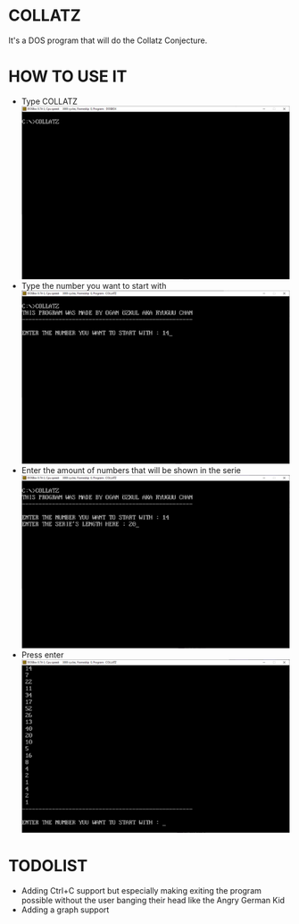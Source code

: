 # COLLATZ
It's a DOS program that will do the Collatz Conjecture.

# HOW TO USE IT
* Type COLLATZ
![alt text](https://github.com/Ryuguu-Chan/COLLATZ/blob/master/0.png?raw=true)
* Type the number you want to start with
![alt text](https://github.com/Ryuguu-Chan/COLLATZ/blob/master/1.png?raw=true)
* Enter the amount of numbers that will be shown in the serie
![alt text](https://github.com/Ryuguu-Chan/COLLATZ/blob/master/2.png?raw=true)
* Press enter
![alt text](https://github.com/Ryuguu-Chan/COLLATZ/blob/master/3.png?raw=true)

# TODOLIST
* Adding Ctrl+C support but especially making exiting the program possible without the user banging their head like the Angry German Kid
* Adding a graph support

